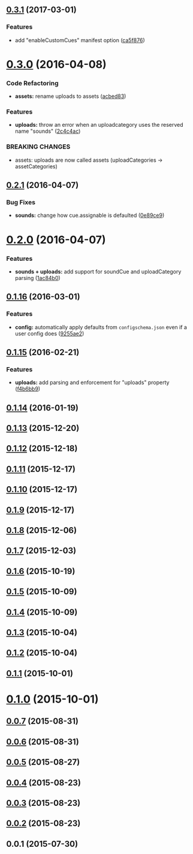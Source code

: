 <a name="0.3.1"></a>
## [0.3.1](https://github.com/nodecg/nodecg-bundle-parser/compare/v0.3.0...v0.3.1) (2017-03-01)


### Features

* add "enableCustomCues" manifest option ([ca5f876](https://github.com/nodecg/nodecg-bundle-parser/commit/ca5f876))



<a name="0.3.0"></a>
# [0.3.0](https://github.com/nodecg/nodecg-bundle-parser/compare/v0.2.1...v0.3.0) (2016-04-08)


### Code Refactoring

* **assets:** rename uploads to assets ([acbed83](https://github.com/nodecg/nodecg-bundle-parser/commit/acbed83))

### Features

* **uploads:** throw an error when an uploadcategory uses the reserved name "sounds" ([2c4c4ac](https://github.com/nodecg/nodecg-bundle-parser/commit/2c4c4ac))


### BREAKING CHANGES

* assets: uploads are now called assets (uploadCategories ->
assetCategories)



<a name="0.2.1"></a>
## [0.2.1](https://github.com/nodecg/nodecg-bundle-parser/compare/v0.2.0...v0.2.1) (2016-04-07)


### Bug Fixes

* **sounds:** change how cue.assignable is defaulted ([0e89ce9](https://github.com/nodecg/nodecg-bundle-parser/commit/0e89ce9))



<a name="0.2.0"></a>
# [0.2.0](https://github.com/nodecg/nodecg-bundle-parser/compare/v0.1.16...v0.2.0) (2016-04-07)


### Features

* **sounds + uploads:** add support for soundCue and uploadCategory parsing ([1ac84b0](https://github.com/nodecg/nodecg-bundle-parser/commit/1ac84b0))



<a name="0.1.16"></a>
## [0.1.16](https://github.com/nodecg/nodecg-bundle-parser/compare/v0.1.15...v0.1.16) (2016-03-01)


### Features

* **config:** automatically apply defaults from `configschema.json` even if a user config does ([9255ae2](https://github.com/nodecg/nodecg-bundle-parser/commit/9255ae2))



<a name="0.1.15"></a>
## [0.1.15](https://github.com/nodecg/nodecg-bundle-parser/compare/v0.1.14...v0.1.15) (2016-02-21)


### Features

* **uploads:** add parsing and enforcement for "uploads" property ([f4b6bb9](https://github.com/nodecg/nodecg-bundle-parser/commit/f4b6bb9))



<a name="0.1.14"></a>
## [0.1.14](https://github.com/nodecg/nodecg-bundle-parser/compare/v0.1.13...v0.1.14) (2016-01-19)




<a name="0.1.13"></a>
## [0.1.13](https://github.com/nodecg/nodecg-bundle-parser/compare/v0.1.12...v0.1.13) (2015-12-20)




<a name="0.1.12"></a>
## [0.1.12](https://github.com/nodecg/nodecg-bundle-parser/compare/v0.1.11...v0.1.12) (2015-12-18)




<a name="0.1.11"></a>
## [0.1.11](https://github.com/nodecg/nodecg-bundle-parser/compare/v0.1.10...v0.1.11) (2015-12-17)




<a name="0.1.10"></a>
## [0.1.10](https://github.com/nodecg/nodecg-bundle-parser/compare/v0.1.9...v0.1.10) (2015-12-17)




<a name="0.1.9"></a>
## [0.1.9](https://github.com/nodecg/nodecg-bundle-parser/compare/v0.1.8...v0.1.9) (2015-12-17)




<a name="0.1.8"></a>
## [0.1.8](https://github.com/nodecg/nodecg-bundle-parser/compare/v0.1.7...v0.1.8) (2015-12-06)




<a name="0.1.7"></a>
## [0.1.7](https://github.com/nodecg/nodecg-bundle-parser/compare/v0.1.6...v0.1.7) (2015-12-03)




<a name="0.1.6"></a>
## [0.1.6](https://github.com/nodecg/nodecg-bundle-parser/compare/v0.1.5...v0.1.6) (2015-10-19)




<a name="0.1.5"></a>
## [0.1.5](https://github.com/nodecg/nodecg-bundle-parser/compare/v0.1.4...v0.1.5) (2015-10-09)




<a name="0.1.4"></a>
## [0.1.4](https://github.com/nodecg/nodecg-bundle-parser/compare/v0.1.3...v0.1.4) (2015-10-09)




<a name="0.1.3"></a>
## [0.1.3](https://github.com/nodecg/nodecg-bundle-parser/compare/v0.1.2...v0.1.3) (2015-10-04)




<a name="0.1.2"></a>
## [0.1.2](https://github.com/nodecg/nodecg-bundle-parser/compare/v0.1.1...v0.1.2) (2015-10-04)




<a name="0.1.1"></a>
## [0.1.1](https://github.com/nodecg/nodecg-bundle-parser/compare/v0.1.0...v0.1.1) (2015-10-01)




<a name="0.1.0"></a>
# [0.1.0](https://github.com/nodecg/nodecg-bundle-parser/compare/v0.0.7...v0.1.0) (2015-10-01)




<a name="0.0.7"></a>
## [0.0.7](https://github.com/nodecg/nodecg-bundle-parser/compare/v0.0.6...v0.0.7) (2015-08-31)




<a name="0.0.6"></a>
## [0.0.6](https://github.com/nodecg/nodecg-bundle-parser/compare/v0.0.5...v0.0.6) (2015-08-31)




<a name="0.0.5"></a>
## [0.0.5](https://github.com/nodecg/nodecg-bundle-parser/compare/v0.0.4...v0.0.5) (2015-08-27)




<a name="0.0.4"></a>
## [0.0.4](https://github.com/nodecg/nodecg-bundle-parser/compare/v0.0.3...v0.0.4) (2015-08-23)




<a name="0.0.3"></a>
## [0.0.3](https://github.com/nodecg/nodecg-bundle-parser/compare/v0.0.2...v0.0.3) (2015-08-23)




<a name="0.0.2"></a>
## [0.0.2](https://github.com/nodecg/nodecg-bundle-parser/compare/v0.0.1...v0.0.2) (2015-08-23)




<a name="0.0.1"></a>
## 0.0.1 (2015-07-30)




